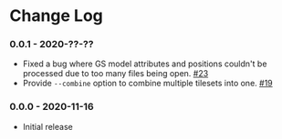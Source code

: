 Change Log
==========

### 0.0.1 - 2020-??-??

* Fixed a bug where GS model attributes and positions couldn't be processed due to too many files being open. [#23](https://github.com/CesiumGS/cdb-to-3dtiles/pull/23)
* Provide `--combine` option to combine multiple tilesets into one. [#19](https://github.com/CesiumGS/cdb-to-3dtiles/issues/19)

### 0.0.0 - 2020-11-16

* Initial release
